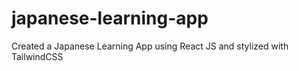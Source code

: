 # japanese-learning-app

Created a Japanese Learning App using React JS and stylized with TailwindCSS
